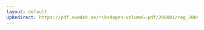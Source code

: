 ```yaml
---
layout: default
UpRedirect: https://pdf.swedeb.se/riksdagen-volumeG-pdf/200001/reg_200001/reg_200001_0411.pdf
---
```

